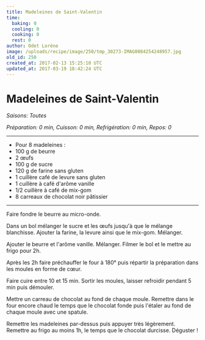 ```yaml
---
title: Madeleines de Saint-Valentin
time:
  baking: 0
  cooling: 0
  cooking: 0
  rest: 0
author: Odet Lorène
image: /uploads/recipe/image/250/tmp_30273-IMAG0084254248957.jpg
old_id: 250
created_at: 2017-02-13 15:25:10 UTC
updated_at: 2017-03-19 18:42:24 UTC
---
```


# Madeleines de Saint-Valentin



*Saisons: Toutes*

*Préparation: 0 min, Cuisson: 0 min, Refrigération: 0 min, Repos: 0*

---

- Pour 8 madeleines : 
- 100 g de beurre
- 2 œufs
- 100 g de sucre
- 120 g de farine sans gluten
- 1 cuillère café de levure sans gluten
- 1 cuillère à café d'arôme vanille
- 1/2 cuillère à café de mix-gom
- 8 carreaux de chocolat noir pâtissier 

---

Faire fondre le beurre au micro-onde.

Dans un bol mélanger le sucre et les œufs jusqu'à que le mélange blanchisse. Ajouter la farine, la levure ainsi que le mix-gom. Mélanger.

Ajouter le beurre et l'arôme vanille. Mélanger. Filmer le bol et le mettre au frigo pour 2h.

Après les 2h faire préchauffer le four à 180° puis répartir la préparation dans les moules en forme de cœur.

Faire cuire entre 10 et 15 min. Sortir les moules, laisser refroidir pendant 5 min puis démouler.

Mettre un carreau de chocolat au fond de chaque moule. Remettre dans le four encore chaud le temps que le chocolat fonde puis l'étaler au fond de chaque moule avec une spatule.

Remettre les madeleines par-dessus puis appuyer très légèrement. Remettre au frigo au moins 1h, le temps que le chocolat durcisse. Déguster ! 
